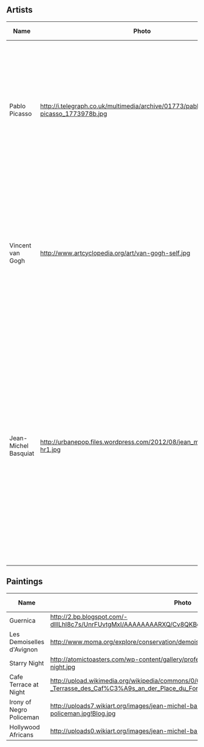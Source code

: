 ## Artists

Name | Photo | Nationality | Birth Year | Description
---|---|---|---|---
Pablo Picasso |   http://i.telegraph.co.uk/multimedia/archive/01773/pablo-picasso_1773978b.jpg | Spanish | 1881 | Pablo Ruiz y Picasso, also known as Pablo Picasso, was a Spanish painter, sculptor, printmaker, ceramicist, stage designer, poet and playwright who spent most of his adult life in France.
Vincent van Gogh | http://www.artcyclopedia.org/art/van-gogh-self.jpg | Dutch | 1853 | Vincent Willem van Gogh was a Post-Impressionist painter of Dutch origin whose work—notable for its rough beauty, emotional honesty, and bold color—had a far-reaching influence on 20th-century art.
Jean-Michel Basquiat | http://urbanepop.files.wordpress.com/2012/08/jean_michel_basquiat-hr1.jpg | 1960 | American |   Jean-Michel Basquiat was an American artist. Basquiat first achieved notoriety as part of SAMO, an informal graffiti group who wrote enigmatic epigrams in the cultural hotbed of the Lower East Side of Manhattan, New York City during the late 1970s where the hip hop, post-punk and street art movements had coalesced.

## Paintings

Name | Photo | Year Made | Artist
--- | --- | --- | ---
Guernica | http://2.bp.blogspot.com/-dlllLhl8c7s/UnrFUvtgMxI/AAAAAAAARXQ/Cv8QKBgfVD4/s1600/guernica.jpg | 1937 | Picasso
Les Demoiselles d'Avignon | http://www.moma.org/explore/conservation/demoiselles/images/demoiselles_NewFINAL.jpg | 1907 | Picasso
Starry Night | http://atomictoasters.com/wp-content/gallery/professors-shutdown-images/starry-night.jpg | 1889 | Van Gogh
Cafe Terrace at Night | http://upload.wikimedia.org/wikipedia/commons/0/09/Van_Gogh_-_Terrasse_des_Caf%C3%A9s_an_der_Place_du_Forum_in_Arles_am_Abend1.jpeg | 1888 | Van Gogh
Irony of Negro Policeman | http://uploads7.wikiart.org/images/jean-michel-basquiat/ironew-york-of-the-negro-policeman.jpg!Blog.jpg | 1981 | Basquiat
Hollywood Africans | http://uploads0.wikiart.org/images/jean-michel-basquiat/hollywood-africans.jpg | 1983 | Basquiat
